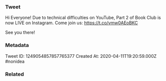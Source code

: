 ### Tweet
Hi Everyone! Due to technical difficulties on YouTube, Part 2 of Book Club is now LIVE on Instagram. Come join us: https://t.co/vmw0AEoBKC 

See you there!

### Metadata
Tweet ID: 1249054857857765377
Created At: 2020-04-11T19:20:59.000Z
#nonidea

### Related

